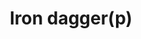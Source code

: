 ---
layout: item
title: Iron dagger(p)
item-id: 1219
datatable: true
id: 1219
name: "Iron dagger(p)"
members: true
lowalch: 14
highalch: 21
examine: "The blade is covered with poison."
monsters:
  - id: 526
    name: "Rogue"
    members: true
    combat_level: 15
    wiki_url: "https://oldschool.runescape.wiki/w/Rogue#Level_15"
    drops:
      - quantity: "1"
        rarity: 0.0078125
    image: ""
  - id: 6603
    name: "Rogue"
    members: true
    combat_level: 135
    wiki_url: "https://oldschool.runescape.wiki/w/Rogue#Level_135"
    drops:
      - quantity: "1"
        rarity: 0.0078125
    image: ""
---